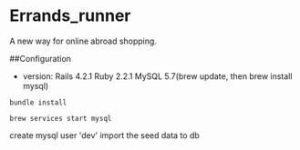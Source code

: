 # Errands_runner

A new way for online abroad shopping.

##Configuration

- version:
Rails 4.2.1
Ruby 2.2.1
MySQL 5.7(brew update, then brew install mysql)

```
bundle install
```
```
brew services start mysql 
```

create mysql user 'dev'
import the seed data to db

